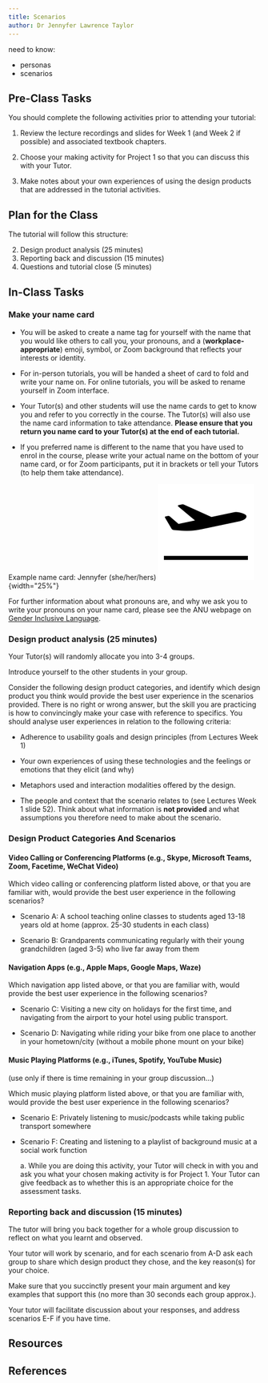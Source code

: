 ```yaml
---
title: Scenarios
author: Dr Jennyfer Lawrence Taylor
---
```


need to know:

- personas
- scenarios

## Pre-Class Tasks

You should complete the following activities prior to attending your
tutorial:

1.  Review the lecture recordings and slides for Week 1 (and Week 2 if
    possible) and associated textbook chapters.

2.  Choose your making activity for Project 1 so that you can discuss
    this with your Tutor.

3.  Make notes about your own experiences of using the design products
    that are addressed in the tutorial activities.

## Plan for the Class

The tutorial will follow this structure:

2. Design product analysis (25 minutes)
3. Reporting back and discussion (15 minutes)
4. Questions and tutorial close (5 minutes)

## In-Class Tasks

### Make your name card

- You will be asked to create a name tag for yourself with the name that
  you would like others to call you, your pronouns, and a
  (**workplace-appropriate**) emoji, symbol, or Zoom background that
  reflects your interests or identity.

- For in-person tutorials, you will be handed a sheet of card to fold
  and write your name on. For online tutorials, you will be asked to
  rename yourself in Zoom interface.

- Your Tutor(s) and other students will use the name cards to get to
  know you and refer to you correctly in the course. The Tutor(s) will
  also use the name card information to take attendance. **Please ensure
  that you return you name card to your Tutor(s) at the end of each
  tutorial.**

- If you preferred name is different to the name that you have used to enrol in the course, please write your actual name on the bottom of your name card, or for Zoom participants, put it in brackets or tell your Tutors (to help them take attendance).

Example name card: Jennyfer (she/her/hers) 
![Take Off with solid fill](img/image2.svg){width="25%"}

For further information about what pronouns are, and why we ask you to write your pronouns on your name card, please see the ANU webpage on [Gender Inclusive Language](https://services.anu.edu.au/human-resources/respect-inclusion/gender-inclusive-language).

### Design product analysis (25 minutes)

Your Tutor(s) will randomly allocate you into 3-4 groups.

Introduce yourself to the other students in your group.

Consider the following design product categories, and identify which design product you think would provide the best user experience in the scenarios provided. There is no right or wrong answer, but the skill you are practicing is how to convincingly make your case with reference to specifics. You should analyse user experiences in relation to the following criteria:

- Adherence to usability goals and design principles (from Lectures Week 1)

- Your own experiences of using these technologies and the feelings or emotions that they elicit (and why)

- Metaphors used and interaction modalities offered by the design.

- The people and context that the scenario relates to (see Lectures Week 1 slide 52). Think about what information is **not provided** and what assumptions you therefore need to make about the scenario.

### Design Product Categories And Scenarios

#### Video Calling or Conferencing Platforms (e.g., Skype, Microsoft Teams, Zoom, Facetime, WeChat Video)

Which video calling or conferencing platform listed above, or that you are familiar with, would provide the best user experience in the following scenarios?

- Scenario A: A school teaching online classes to students aged 13-18
  years old at home (approx. 25-30 students in each class)

- Scenario B: Grandparents communicating regularly with their young
  grandchildren (aged 3-5) who live far away from them

#### Navigation Apps (e.g., Apple Maps, Google Maps, Waze)

Which navigation app listed above, or that you are familiar with, would
provide the best user experience in the following scenarios?

- Scenario C: Visiting a new city on holidays for the first time, and
  navigating from the airport to your hotel using public transport.

- Scenario D: Navigating while riding your bike from one place to
  another in your hometown/city (without a mobile phone mount on your
  bike)

#### Music Playing Platforms (e.g., iTunes, Spotify, YouTube Music)

(use only if there is time remaining in your group discussion...)

Which music playing platform listed above, or that you are familiar
with, would provide the best user experience in the following scenarios?

- Scenario E: Privately listening to music/podcasts while taking public
  transport somewhere

- Scenario F: Creating and listening to a playlist of background music
  at a social work function

  a.  While you are doing this activity, your Tutor will check in with
      you and ask you what your chosen making activity is for Project 1.
      Your Tutor can give feedback as to whether this is an appropriate
      choice for the assessment tasks.

### Reporting back and discussion (15 minutes)

The tutor will bring you back together for a whole group discussion to reflect on what you learnt and observed.

Your tutor will work by scenario, and for each scenario from A-D ask each group to share which design product they chose, and the key reason(s) for your choice.

Make sure that you succinctly present your main argument and key examples that support this (no more than 30 seconds each group
approx.).

Your tutor will facilitate discussion about your responses, and address scenarios E-F if you have time.


## Resources



## References

